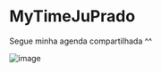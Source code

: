 # MyTimeJuPrado
Segue minha agenda compartilhada ^^


![image](https://github.com/jupradoai/MyTimeJuPrado/assets/116569763/4c106e11-d8df-432b-a77c-e59be7f0b0cd)

